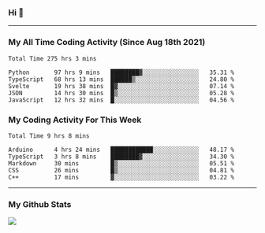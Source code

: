 ### Hi 🙂

---

### My All Time Coding Activity (Since Aug 18th 2021)
<!--START_SECTION:waka-all-->
```text
Total Time 275 hrs 3 mins

Python       97 hrs 9 mins   ████████▓░░░░░░░░░░░░░░░░   35.31 % 
TypeScript   68 hrs 13 mins  ██████▒░░░░░░░░░░░░░░░░░░   24.80 % 
Svelte       19 hrs 38 mins  █▓░░░░░░░░░░░░░░░░░░░░░░░   07.14 % 
JSON         14 hrs 30 mins  █▒░░░░░░░░░░░░░░░░░░░░░░░   05.28 % 
JavaScript   12 hrs 32 mins  █░░░░░░░░░░░░░░░░░░░░░░░░   04.56 % 
```
<!--END_SECTION:waka-all-->

### My Coding Activity For This Week
<!--START_SECTION:waka-week-->
```text
Total Time 9 hrs 8 mins

Arduino      4 hrs 24 mins   ████████████░░░░░░░░░░░░░   48.17 % 
TypeScript   3 hrs 8 mins    ████████▓░░░░░░░░░░░░░░░░   34.30 % 
Markdown     30 mins         █▒░░░░░░░░░░░░░░░░░░░░░░░   05.51 % 
CSS          26 mins         █▒░░░░░░░░░░░░░░░░░░░░░░░   04.81 % 
C++          17 mins         ▓░░░░░░░░░░░░░░░░░░░░░░░░   03.22 % 
```
<!--END_SECTION:waka-week-->

---

### My Github Stats
[![](https://github-readme-stats.vercel.app/api?username=eroxl&count_private=true&show_icons=true&include_all_commits=true&theme=onedark)](https://github.com/Eroxl)

